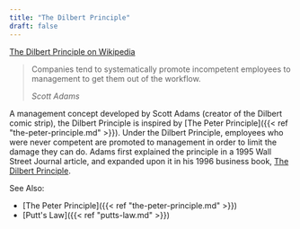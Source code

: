 ```yaml
---
title: "The Dilbert Principle"
draft: false
---
```

[The Dilbert Principle on Wikipedia](https://en.wikipedia.org/wiki/Dilbert_principle)

> Companies tend to systematically promote incompetent employees to management to get them out of the workflow.
>
> _Scott Adams_

A management concept developed by Scott Adams (creator of the Dilbert comic strip), the Dilbert Principle is inspired by [The Peter Principle]({{< ref "the-peter-principle.md" >}}). Under the Dilbert Principle, employees who were never competent are promoted to management in order to limit the damage they can do. Adams first explained the principle in a 1995 Wall Street Journal article, and expanded upon it in his 1996 business book, [The Dilbert Principle](#reading-list).

See Also:

- [The Peter Principle]({{< ref "the-peter-principle.md" >}})
- [Putt's Law]({{< ref "putts-law.md" >}})

